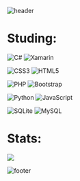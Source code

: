 ![header](https://capsule-render.vercel.app/api?type=sharp&color=0:0000FF,100:87CEEB&height=175&text=GitHub%20do%20Luar&animation=fadeIn&fontColor=eeeeee&fontSize=40&fontAlignY=25&desc=Seja%20bem-vindo(a)&descAlignY=45)

# Studing:
![C#](https://img.shields.io/badge/c%23-%23239120.svg?style=for-the-badge&logo=c-sharp&logoColor=white)
![Xamarin](https://img.shields.io/badge/Xamarin-3199DC?style=for-the-badge&logo=xamarin&logoColor=white)

![CSS3](https://img.shields.io/badge/css3-%231572B6.svg?style=for-the-badge&logo=css3&logoColor=white)
![HTML5](https://img.shields.io/badge/html5-%23E34F26.svg?style=for-the-badge&logo=html5&logoColor=white)

![PHP](https://img.shields.io/badge/php-%23777BB4.svg?style=for-the-badge&logo=php&logoColor=white)
![Bootstrap](https://img.shields.io/badge/bootstrap-%23563D7C.svg?style=for-the-badge&logo=bootstrap&logoColor=white)

![Python](https://img.shields.io/badge/python-3670A0?style=for-the-badge&logo=python&logoColor=ffdd54)
![JavaScript](https://img.shields.io/badge/javascript-%23323330.svg?style=for-the-badge&logo=javascript&logoColor=%23F7DF1E)

![SQLite](https://img.shields.io/badge/sqlite-%2307405e.svg?style=for-the-badge&logo=sqlite&logoColor=white)
![MySQL](https://img.shields.io/badge/mysql-%2300f.svg?style=for-the-badge&logo=mysql&logoColor=white)

# Stats:
![](https://github-readme-stats.vercel.app/api/top-langs/?username=smokeeaasd&theme=tokyonight&hide_border=false&include_all_commits=true&count_private=true&layout=compact)

![footer](https://capsule-render.vercel.app/api?type=sharp&color=0:0000FF,100:87CEEB&height=175&section=footer&reversal=true)
